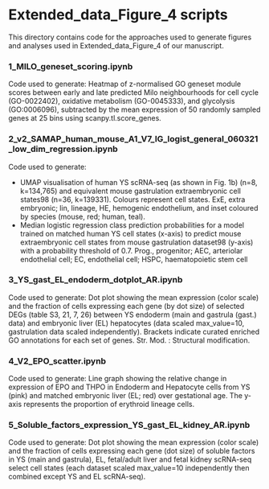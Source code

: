 # Extended_data_Figure_4 scripts

This directory contains code for the approaches used to generate figures and analyses used in Extended_data_Figure_4 of our manuscript. 

### 1_MILO_geneset_scoring.ipynb
Code used to generate: Heatmap of z-normalised GO geneset module scores between early and late predicted Milo neighbourhoods for cell cycle (GO-0022402), oxidative metabolism (GO-0045333), and glycolysis (GO:0006096), subtracted by the mean expression of 50 randomly sampled genes at 25 bins using scanpy.tl.score_genes.


### 2_v2_SAMAP_human_mouse_A1_V7_IG_logist_general_060321_low_dim_regression.ipynb
Code used to generate: 
- UMAP visualisation of human YS scRNA-seq (as shown in Fig. 1b) (n=8, k=134,765) and equivalent mouse gastrulation extraembryonic cell states98 (​​n=36, k=139331). Colours represent cell states. ExE, extra embryonic; lin, lineage, HE, hemogenic endothelium, and inset coloured by species (mouse, red; human, teal).
- Median logistic regression class prediction probabilities for a model trained on matched human YS cell states (x-axis) to predict mouse extraembryonic cell states from mouse gastrulation dataset98  (y-axis) with a probability threshold of 0.7. Prog., progenitor; AEC, arteriolar endothelial cell; EC, endothelial cell; HSPC, haematopoietic stem cell 

### 3_YS_gast_EL_endoderm_dotplot_AR.ipynb
Code used to generate: Dot plot showing the mean expression (color scale) and the fraction of cells expressing each gene (by dot size) of selected DEGs (table S3, 21, 7, 26) between YS endoderm (main and gastrula (gast.) data) and embryonic liver (EL) hepatocytes (data scaled max_value=10, gastrulation data scaled independently). Brackets indicate curated enriched GO annotations for each set of genes. Str. Mod. : Structural modification.


### 4_V2_EPO_scatter.ipynb
Code used to generate:  Line graph showing the relative change in expression of EPO and THPO in Endoderm and Hepatocyte cells from YS (pink) and matched embryonic liver (EL; red) over gestational age. The y-axis represents the proportion of erythroid lineage cells. 

### 5_Soluble_factors_expression_YS_gast_EL_kidney_AR.ipynb
Code used to generate: Dot plot showing the mean expression (color scale) and the fraction of cells expressing each gene (dot size) of soluble factors in YS (main and gastrula), EL, fetal/adult liver and fetal kidney scRNA-seq select cell states (each dataset scaled max_value=10 independently then combined except YS and EL scRNA-seq). 